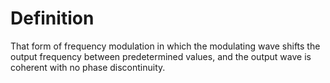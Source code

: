 # Definition

That form of frequency modulation in which the modulating wave shifts
the output frequency between predetermined values, and the output wave
is coherent with no phase discontinuity.
